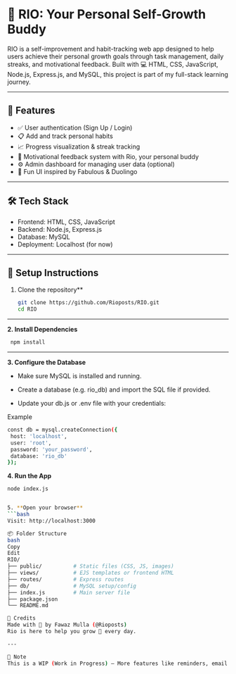 # 🌱 RIO: Your Personal Self-Growth Buddy

RIO is a self-improvement and habit-tracking web app designed to help users achieve their personal growth goals through task management, daily streaks, and motivational feedback. Built with 💻 HTML, CSS, JavaScript, Node.js, Express.js, and MySQL, this project is part of my full-stack learning journey.

---

## 🚀 Features

- ✅ User authentication (Sign Up / Login)
- 📋 Add and track personal habits
- 📈 Progress visualization & streak tracking
- 🎯 Motivational feedback system with Rio, your personal buddy
- ⚙️ Admin dashboard for managing user data (optional)
- 🧠 Fun UI inspired by Fabulous & Duolingo

---

## 🛠️ Tech Stack

- Frontend: HTML, CSS, JavaScript
- Backend: Node.js, Express.js
- Database: MySQL
- Deployment: Localhost (for now)

---

## 🧪 Setup Instructions

1. Clone the repository**
   ```bash
   git clone https://github.com/Rioposts/RIO.git
   cd RIO

---

 **2. Install Dependencies**
   ```bash
    npm install
```
---

**3. Configure the Database**
  - Make sure MySQL is installed and running.

  - Create a database (e.g. rio_db) and import the SQL file if provided.

  - Update your db.js or .env file with your credentials:

 Example
 ```bash
const db = mysql.createConnection({
  host: 'localhost',
  user: 'root',
  password: 'your_password',
  database: 'rio_db'
});
```
  
**4. Run the App**
   ```bash
   node index.js


5. **Open your browser**
   ```bash 
  Visit: http://localhost:3000

📦 Folder Structure
bash
Copy
Edit
RIO/
├── public/          # Static files (CSS, JS, images)
├── views/           # EJS templates or frontend HTML
├── routes/          # Express routes
├── db/              # MySQL setup/config
├── index.js         # Main server file
├── package.json     
└── README.md   

🙌 Credits
Made with 💙 by Fawaz Mulla (@Rioposts)
Rio is here to help you grow 🌱 every day.

---

📌 Note
This is a WIP (Work in Progress) — More features like reminders, email notifications, and MongoDB support may be added in future updates.




